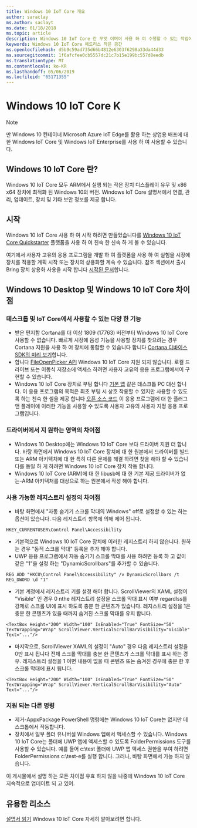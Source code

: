 ```yaml
---
title: Windows 10 IoT Core 개요
author: saraclay
ms.author: saclayt
ms.date: 01/18/2018
ms.topic: article
description: Windows 10 IoT Core 란 무엇 이며이 사용 하 여 수행할 수 있는 작업에 대해 알아봅니다.
keywords: Windows 10 IoT Core 헤드리스 작은 공간
ms.openlocfilehash: d5b9c59ad735d66b4812e6303f6298a33da44d33
ms.sourcegitcommit: 1f6afcfee0cb5557dc21c7b15e199bc557d8eedb
ms.translationtype: MT
ms.contentlocale: ko-KR
ms.lasthandoff: 05/06/2019
ms.locfileid: "65171355"
---
```

# <a name="windows-10-iot-core"></a>Windows 10 IoT Core K

> [!NOTE]
> 만 Windows 10 컨테이너 Microsoft Azure IoT Edge를 활용 하는 상업용 배포에 대 한 Windows IoT Core 및 Windows IoT Enterprise를 사용 하 여 사용할 수 있습니다.

## <a name="what-is-windows-10-iot-core"></a>Windows 10 IoT Core 란?
Windows 10 IoT Core 모두 ARM에서 실행 되는 작은 장치 디스플레이 유무 및 x86 x64 장치에 최적화 된 Windows 10의 버전. Windows IoT Core 설명서에서 연결, 관리, 업데이트, 장치 및 기타 보안 정보를 제공 합니다. 

## <a name="getting-started"></a>시작
Windows 10 IoT Core 사용 하 여 시작 하려면 만들었습니다를 [Windows 10 IoT Core Quickstarter](tutorials/Tutorials.md) 플랫폼을 사용 하 여 친숙 한 신속 하 게 볼 수 있습니다. 

여기에서 사용자 고유의 응용 프로그램을 개발 하 여 플랫폼을 사용 하 여 실험을 시장에 장치를 적용할 계획 시작 또는 장치의 상용화할 계속 수 있습니다. 참조 섹션에서 출시 Bring 장치 상용화 사용을 시작 합니다 [시작된 문서](https://docs.microsoft.com/windows/iot-core/getstarted)합니다.

## <a name="differences-between-windows-10-desktop-and-windows-10-iot-core"></a>Windows 10 Desktop 및 Windows 10 IoT Core 차이점

### <a name="different-features-available-on-desktop-and-iot-core"></a>데스크톱 및 IoT Core에서 사용할 수 있는 다양 한 기능

* 받은 편지함 Cortana를 더 이상 1809 (17763) 버전부터 Windows 10 IoT Core 사용할 수 없습니다. 빠르게 시장에 음성 기능을 사용할 장치를 찾으려는 경우 Cortana 지원을 사용 하 여 장치에 통합할 수 있습니다 합니다 [Cortana 디바이스 SDK의 미리 보기](https://developer.microsoft.com/en-us/cortana/devices)합니다.
* 합니다 [FileOpenPicker API](https://docs.microsoft.com/en-us/uwp/api/windows.storage.pickers.fileopenpicker) Windows 10 IoT Core 지원 되지 않습니다. 로컬 드라이브 또는 이동식 저장소에 액세스 하려면 사용자 고유의 응용 프로그램에서이 구현할 수 있습니다.
* Windows 10 IoT Core 장치로 부팅 합니다 [기본 앱](https://docs.microsoft.com/en-us/windows/iot-core/develop-your-app/iotcoredefaultapp) 같은 데스크톱 PC 대신 합니다. 이 응용 프로그램의 목적은 최초 부팅 시 상호 작용할 수 있지만 사용할 수 있도록 하는 친숙 한 셸을 제공 합니다 [오픈 소스 코드](https://github.com/Microsoft/Windows-iotcore-samples/tree/master/Samples/IoTCoreDefaultApp) 이 응용 프로그램에 대 한 플러그 앤 플레이에 이러한 기능을 사용할 수 있도록 사용자 고유의 사용자 지정 응용 프로그램입니다.

### <a name="differences-in-driver-supported-areas"></a>드라이버에서 지 원하는 영역의 차이점

* Windows 10 Desktop에는 Windows 10 IoT Core 보다 드라이버 지원 더 합니다. 바탕 화면에서 Windows 10 IoT Core 장치에 대 한 원본에서 드라이버를 빌드 또는 ARM 아키텍처에 대 한 특히 다른 문제를 해결 하려면 찾을 해야 할 수 있습니다를 동일 하 게 하려면 Windows 10 IoT Core 장치 작동 합니다.
* Windows 10 IoT Core (ARM)에 대 한 libusb에 대 한 기본 제공 드라이버가 없는-ARM 아키텍처를 대상으로 하는 원본에서 작성 해야 합니다.

### <a name="differences-in-available-registry-set"></a>사용 가능한 레지스트리 설정의 차이점

* 바탕 화면에서 "자동 숨기기 스크롤 막대의 Windows" off로 설정할 수 있는 하는 옵션이 있습니다. 다음 레지스트리 항목에 의해 제어 됩니다. 

```
HKEY_CURRENTUSER\Control Panel\Accessibility
```

* 기본적으로 Windows 10 IoT Core 장치에 이러한 레지스트리 하지 않습니다. 원하는 경우 "동적 스크롤 막대" 등록을 추가 해야 합니다.
* UWP 응용 프로그램에서 자동 숨기기 스크롤 막대를 사용 하려면 등록 하 고 값이 같은 "1"을 설정 하는 "DynamicScrollbars"를 추가할 수 있습니다.

```
REG ADD "HKCU\Control Panel\Accessibility" /v DynamicScrollbars /t REG_DWORD \d "1"
```

* 기본 계정에서 레지스트리 키를 설정 해야 합니다. ScrollViewer의 XAML 설정이 "Visible" 인 경우 0 nthe 레지스트리 설정을 스크롤 막대 표시 여부 regardlss를 강제로 스크롤 UI에 표시 하도록 충분 한 콘텐츠가 있습니다. 레지스트리 설정을 1은 충분 한 콘텐츠가 있을 때까지 숨겨진 스크롤 막대를 유지 합니다.

```
<TextBox Height="200" Width="100" IsEnabled="True" FontSize="50" TextWrapping="Wrap" ScrollViewer.VerticalScrollBarVisibility="Visible" Text="..."/>
```

* 마지막으로, ScrollViewer XAML의 설정이 "Auto" 경우 다음 레지스트리 설정을 0만 표시 됩니다 전체 스크롤 막대를 충분 한 콘텐츠가 스크롤 막대를 표시 하는 경우. 레지스트리 설정을 1 이면 내용이 없을 때 콘텐츠 또는 숨겨진 경우에 충분 한 후 스크롤 막대에 표시 됩니다.

```
<TextBox Height="200" Width="100" IsEnabled="True" FontSize="50" TextWrapping="Wrap" ScrollViewer.VerticalScrollBarVisibility="Auto" Text="..."/>
```

### <a name="different-commands-supported"></a>지원 되는 다른 명령

* 제거-AppxPackage PowerShell 명령에는 Windows 10 IoT Core는 없지만 데스크톱에서 작동합니다.
* 장치에서 일부 폴더 유니버설 Windows 앱에서 액세스할 수 있습니다. Windows 10 IoT Core는 폴더에 UWP 앱에 액세스할 수 있도록 FolderPermissions 도구를 사용할 수 있습니다. 예를 들어 c:\test 폴더에 UWP 앱 액세스 권한을 부여 하려면 FolderPermissions c:\test-e를 실행 합니다. 그러나, 바탕 화면에서 가능 하지 않습니다.

이 게시물에서 설명 하는 모든 차이점 유효 하지 않을 나중에 Windows 10 IoT Core 지속적으로 업데이트 되 고 있어.

## <a name="helpful-resources"></a>유용한 리소스
[설명서 읽기](https://docs.microsoft.com/windows/iot-core/) Windows 10 IoT Core 자세히 알아보려면 합니다.
